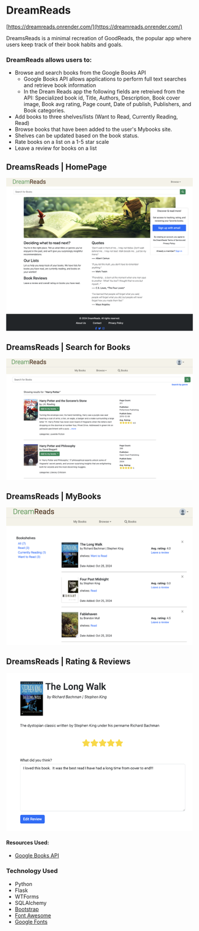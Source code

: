 # DreamReads

[https://dreamreads.onrender.com/](https://dreamreads.onrender.com/)

DreamsReads is a minimal recreation of GoodReads, the popular app where users keep track of their book habits and goals.

### DreamReads allows users to:

- Browse and search books from the Google Books API
  - Google Books API allows applications to perform full text searches and retrieve book information
  - In the Dream Reads app the following fields are retreived from the API: Specialized book id, Title, Authors, Description, Book cover image, Book avg rating, Page count, Date of publish, Publishers, and Book categories.
- Add books to three shelves/lists (Want to Read, Currently Reading, Read)
- Browse books that have been added to the user's Mybooks site.
- Shelves can be updated based on the book status.
- Rate books on a list on a 1-5 star scale
- Leave a review for books on a list

## DreamsReads | HomePage

![Alt text](/DreamReads/static/images/GoodReads%20Home.png)

## DreamsReads | Search for Books

![Alt text](/DreamReads/static/images/DreamReads%20Search.png)

## DreamsReads | MyBooks

![Alt text](/DreamReads/static/images/DreamsReads%20MyBooks.png)

## DreamsReads | Rating & Reviews

![Alt text](/DreamReads/static/images/DreamsReads%20Review.png)

#### Resources Used:

- [Google Books API ](https://developers.google.com/books/docs/overview)

### Technology Used

- Python
- Flask
- WTForms
- SQLAlchemy
- [Bootstrap](https://getbootstrap.com/)
- [Font Awesome](https://fontawesome.com/)
- [Google Fonts](https://fonts.google.com/)

